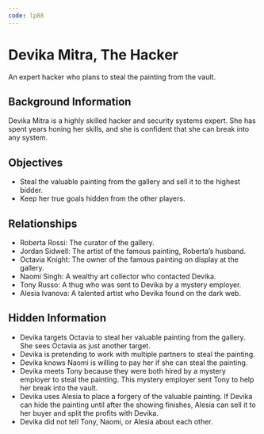 ```yaml
---
code: lp88
---
```


# Devika Mitra, The Hacker

An expert hacker who plans to steal the painting from the vault.

## Background Information

Devika Mitra is a highly skilled hacker and security systems expert. She has spent years honing her skills, and she is confident that she can break into any system.

## Objectives

- Steal the valuable painting from the gallery and sell it to the highest bidder.
- Keep her true goals hidden from the other players.

## Relationships

- Roberta Rossi: The curator of the gallery.
- Jordan Sidwell: The artist of the famous painting, Roberta’s husband.
- Octavia Knight: The owner of the famous painting on display at the gallery.
- Naomi Singh: A wealthy art collector who contacted Devika.
- Tony Russo: A thug who was sent to Devika by a mystery employer.
- Alesia Ivanova: A talented artist who Devika found on the dark web.

## Hidden Information

- Devika targets Octavia to steal her valuable painting from the gallery. She sees Octavia as just another target.
- Devika is pretending to work with multiple partners to steal the painting.
- Devika knows Naomi is willing to pay her if she can steal the painting.
- Devika meets Tony because they were both hired by a mystery employer to steal the painting. This mystery employer sent Tony to help her break into the vault.
- Devika uses Alesia to place a forgery of the valuable painting. If Devika can hide the painting until after the showing finishes, Alesia can sell it to her buyer and split the profits with Devika.
- Devika did not tell Tony, Naomi, or Alesia about each other.
